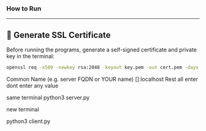 ### How to Run
---

## 🔑 Generate SSL Certificate
Before running the programs, generate a self-signed certificate and private key in the terminal:

```bash
openssl req -x509 -newkey rsa:2048 -keyout key.pem -out cert.pem -days 365 -nodes
```

Common Name (e.g. server FQDN or YOUR name) []:localhost
 Rest all enter dont enter any value

 same terminal 
 python3 server.py

new terminal 

python3 client.py
